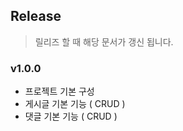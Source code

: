 ## Release 
> 릴리즈 할 때 해당 문서가 갱신 됩니다.

### v1.0.0
* 프로젝트 기본 구성
* 게시글 기본 기능 ( CRUD )
* 댓글 기본 기능 ( CRUD )